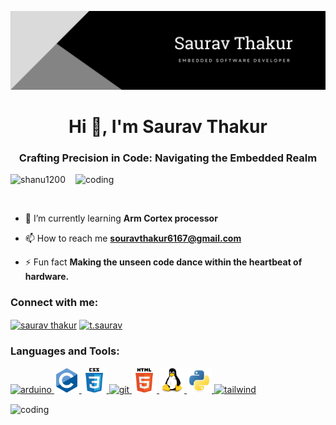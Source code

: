 ![logo](https://github.com/SHanu1200/SHanu1200/blob/main/Black%20Modern%20Personal%20LinkedIn%20Banner.png)

<h1 align="center">Hi 👋, I'm Saurav Thakur</h1>
<h3 align="center">Crafting Precision in Code: Navigating the Embedded Realm</h3>

<img align="right" alt="coding" width="400" src="https://imgs.search.brave.com/LvXdykz3anX9eLeolAPRBmcL4dvf1VA9mLQkZCv97xA/rs:fit:860:0:0/g:ce/aHR0cHM6Ly9naWZk/Yi5jb20vaW1hZ2Vz/L2hpZ2gvYW5pbWF0/ZWQtY2hvY2stY29k/aW5nLWM3OGY2ZWxq/MzJzZm9pOHEuZ2lm.gif">

<p align="left"> <img src="https://komarev.com/ghpvc/?username=shanu1200&label=Profile%20views&color=0e75b6&style=flat" alt="shanu1200" /> </p>

<p align="left"> <a href="https://twitter.com/" target="blank"><img src="https://img.shields.io/twitter/follow/?logo=twitter&style=for-the-badge" alt="" /></a> </p>

- 🌱 I’m currently learning **Arm Cortex processor**

- 📫 How to reach me **souravthakur6167@gmail.com**

- ⚡ Fun fact **Making the unseen code dance within the heartbeat of hardware.**

<h3 align="left">Connect with me:</h3>
<p align="left">
  
<a href="https://linkedin.com/in/saurav thakur" target="blank"><img align="center" src="https://raw.githubusercontent.com/rahuldkjain/github-profile-readme-generator/master/src/images/icons/Social/linked-in-alt.svg" alt="saurav thakur" height="30" width="40" /></a>
<a href="https://instagram.com/t.saurav" target="blank"><img align="center" src="https://raw.githubusercontent.com/rahuldkjain/github-profile-readme-generator/master/src/images/icons/Social/instagram.svg" alt="t.saurav" height="30" width="40" /></a>
</p>

<h3 align="left">Languages and Tools:</h3>
<p align="left"> <a href="https://www.arduino.cc/" target="_blank" rel="noreferrer"> <img src="https://cdn.worldvectorlogo.com/logos/arduino-1.svg" alt="arduino" width="40" height="40"/> </a> <a href="https://www.cprogramming.com/" target="_blank" rel="noreferrer"> <img src="https://raw.githubusercontent.com/devicons/devicon/master/icons/c/c-original.svg" alt="c" width="40" height="40"/> </a> <a href="https://www.w3schools.com/css/" target="_blank" rel="noreferrer"> <img src="https://raw.githubusercontent.com/devicons/devicon/master/icons/css3/css3-original-wordmark.svg" alt="css3" width="40" height="40"/> </a> <a href="https://git-scm.com/" target="_blank" rel="noreferrer"> <img src="https://www.vectorlogo.zone/logos/git-scm/git-scm-icon.svg" alt="git" width="40" height="40"/> </a> <a href="https://www.w3.org/html/" target="_blank" rel="noreferrer"> <img src="https://raw.githubusercontent.com/devicons/devicon/master/icons/html5/html5-original-wordmark.svg" alt="html5" width="40" height="40"/> </a> <a href="https://www.linux.org/" target="_blank" rel="noreferrer"> <img src="https://raw.githubusercontent.com/devicons/devicon/master/icons/linux/linux-original.svg" alt="linux" width="40" height="40"/> </a> <a href="https://www.python.org" target="_blank" rel="noreferrer"> <img src="https://raw.githubusercontent.com/devicons/devicon/master/icons/python/python-original.svg" alt="python" width="40" height="40"/> </a> <a href="https://tailwindcss.com/" target="_blank" rel="noreferrer"> <img src="https://www.vectorlogo.zone/logos/tailwindcss/tailwindcss-icon.svg" alt="tailwind" width="40" height="40"/> </a> </p>

<img align="center" alt="coding" width="1400" src="https://imgs.search.brave.com/x11_NY0x8wuQ7dvec14E7VYh3zE3GVFqupTucEeUAkE/rs:fit:860:0:0/g:ce/aHR0cHM6Ly9yZXMu/Y2xvdWRpbmFyeS5j/b20vcHJhY3RpY2Fs/ZGV2L2ltYWdlL2Zl/dGNoL3MtLXo1WDBN/WFFBLS0vY19saW1p/dCxmX2F1dG8sZmxf/cHJvZ3Jlc3NpdmUs/cV82Nix3Xzg4MC9o/dHRwczovL2Rldi10/by11cGxvYWRzLnMz/LmFtYXpvbmF3cy5j/b20vdXBsb2Fkcy9h/cnRpY2xlcy9qOHdv/OWYxbW91Nmc1NDY5/NjcxaC5naWY.gif">
